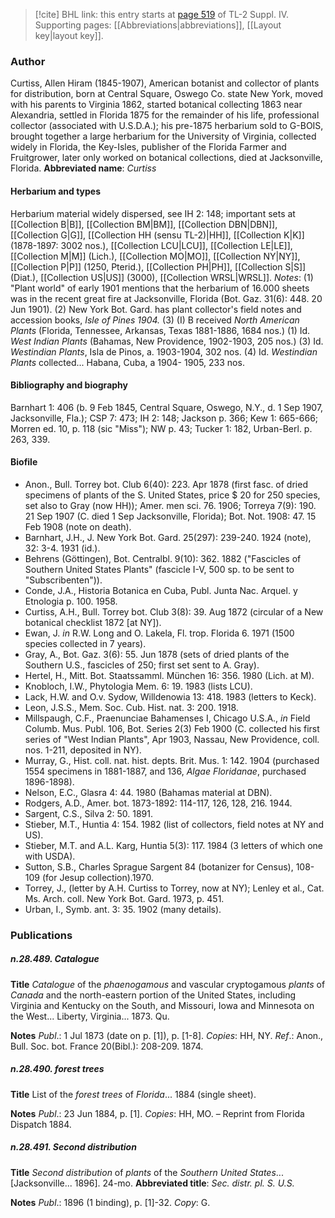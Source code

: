 > [!cite] BHL link: this entry starts at [page 519](https://www.biodiversitylibrary.org/page/33266196) of TL-2 Suppl. IV.
> Supporting pages: [[Abbreviations|abbreviations]], [[Layout key|layout key]].

### Author

Curtiss, Allen Hiram (1845-1907), American botanist and collector of plants for distribution, born at Central Square, Oswego Co. state New York, moved with his parents to Virginia 1862, started botanical collecting 1863 near Alexandria, settled in Florida 1875 for the remainder of his life, professional collector (associated with U.S.D.A.); his pre-1875 herbarium sold to G-BOIS, brought together a large herbarium for the University of Virginia, collected widely in Florida, the Key-Isles, publisher of the Florida Farmer and Fruitgrower, later only worked on botanical collections, died at Jacksonville, Florida. 
**Abbreviated name**: *Curtiss*

#### Herbarium and types

Herbarium material widely dispersed, see IH 2: 148; important sets at [[Collection B|B]], [[Collection BM|BM]], [[Collection DBN|DBN]], [[Collection G|G]], [[Collection HH (sensu TL-2)|HH]], [[Collection K|K]] (1878-1897: 3002 nos.), [[Collection LCU|LCU]], [[Collection LE|LE]], [[Collection M|M]] (Lich.), [[Collection MO|MO]], [[Collection NY|NY]], [[Collection P|P]] (1250, Pterid.), [[Collection PH|PH]], [[Collection S|S]] (Diat.), [[Collection US|US]] (3000), [[Collection WRSL|WRSL]].
*Notes*: (1) "Plant world" of early 1901 mentions that the herbarium of 16.000 sheets was in the recent great fire at Jacksonville, Florida (Bot. Gaz. 31(6): 448. 20 Jun 1901).
(2) New York Bot. Gard. has plant collector's field notes and accession books, *Isle of Pines 1904.*
(3) (I) B received *North American Plants* (Florida, Tennessee, Arkansas, Texas 1881-1886, 1684 nos.)
(1) Id. *West Indian Plants* (Bahamas, New Providence, 1902-1903, 205 nos.)
(3) Id. *Westindian Plants*, Isla de Pinos, a. 1903-1904, 302 nos.
(4) Id. *Westindian Plants* collected... Habana, Cuba, a 1904- 1905, 233 nos.

#### Bibliography and biography

Barnhart 1: 406 (b. 9 Feb 1845, Central Square, Oswego, N.Y., d. 1 Sep 1907, Jacksonville, Fla.); CSP 7: 473; IH 2: 148; Jackson p. 366; Kew 1: 665-666; Morren ed. 10, p. 118 (sic "Miss"); NW p. 43; Tucker 1: 182, Urban-Berl. p. 263, 339.

#### Biofile

- Anon., Bull. Torrey bot. Club 6(40): 223. Apr 1878 (first fasc. of dried specimens of plants of the S. United States, price $ 20 for 250 species, set also to Gray (now HH)); Amer. men sci. 76. 1906; Torreya 7(9): 190. 21 Sep 1907 (C. died 1 Sep Jacksonville, Florida); Bot. Not. 1908: 47. 15 Feb 1908 (note on death).
- Barnhart, J.H., J. New York Bot. Gard. 25(297): 239-240. 1924 (note), 32: 3-4. 1931 (id.).
- Behrens (Göttingen), Bot. Centralbl. 9(10): 362. 1882 ("Fascicles of Southern United States Plants" (fascicle I-V, 500 sp. to be sent to "Subscribenten")).
- Conde, J.A., Historia Botanica en Cuba, Publ. Junta Nac. Arquel. y Etnologia p. 100. 1958.
- Curtiss, A.H., Bull. Torrey bot. Club 3(8): 39. Aug 1872 (circular of a New botanical checklist 1872 \[at NY\]).
- Ewan, J. *in* R.W. Long and O. Lakela, Fl. trop. Florida 6. 1971 (1500 species collected in 7 years).
- Gray, A., Bot. Gaz. 3(6): 55. Jun 1878 (sets of dried plants of the Southern U.S., fascicles of 250; first set sent to A. Gray).
- Hertel, H., Mitt. Bot. Staatssamml. München 16: 356. 1980 (Lich. at M).
- Knobloch, I.W., Phytologia Mem. 6: 19. 1983 (lists LCU).
- Lack, H.W. and O.v. Sydow, Willdenowia 13: 418. 1983 (letters to Keck).
- Leon, J.S.S., Mem. Soc. Cub. Hist. nat. 3: 200. 1918.
- Millspaugh, C.F., Praenunciae Bahamenses I, Chicago U.S.A., *in* Field Columb. Mus. Publ. 106, Bot. Series 2(3) Feb 1900 (C. collected his first series of "West Indian Plants", Apr 1903, Nassau, New Providence, coll. nos. 1-211, deposited in NY).
- Murray, G., Hist. coll. nat. hist. depts. Brit. Mus. 1: 142. 1904 (purchased 1554 specimens in 1881-1887, and 136, *Algae Floridanae*, purchased 1896-1898).
- Nelson, E.C., Glasra 4: 44. 1980 (Bahamas material at DBN).
- Rodgers, A.D., Amer. bot. 1873-1892: 114-117, 126, 128, 216. 1944.
- Sargent, C.S., Silva 2: 50. 1891.
- Stieber, M.T., Huntia 4: 154. 1982 (list of collectors, field notes at NY and US).
- Stieber, M.T. and A.L. Karg, Huntia 5(3): 117. 1984 (3 letters of which one with USDA).
- Sutton, S.B., Charles Sprague Sargent 84 (botanizer for Census), 108-109 (for Jesup collection).1970.
- Torrey, J., (letter by A.H. Curtiss to Torrey, now at NY); Lenley et al., Cat. Ms. Arch. coll. New York Bot. Gard. 1973, p. 451.
- Urban, I., Symb. ant. 3: 35. 1902 (many details).

### Publications

##### n.28.489. Catalogue

**Title**
*Catalogue* of the *phaenogamous* and vascular cryptogamous *plants* of *Canada* and the north-eastern portion of the United States, including Virginia and Kentucky on the South, and Missouri, Iowa and Minnesota on the West... Liberty, Virginia... 1873. Qu.

**Notes**
*Publ*.: 1 Jul 1873 (date on p. \[1\]), p. \[1-8\]. *Copies*: HH, NY.
*Ref*.: Anon., Bull. Soc. bot. France 20(Bibl.): 208-209. 1874.

##### n.28.490. forest trees

**Title**
List of the *forest trees* of *Florida*... 1884 (single sheet).

**Notes**
*Publ*.: 23 Jun 1884, p. \[1\]. *Copies*: HH, MO. – Reprint from Florida Dispatch 1884.

##### n.28.491. Second distribution

**Title**
*Second distribution* of *plants* of the *Southern United States*... \[Jacksonville... 1896\]. 24-mo.
**Abbreviated title**: *Sec. distr. pl. S. U.S.*

**Notes**
*Publ*.: 1896 (1 binding), p. \[1\]-32. *Copy*: G.

